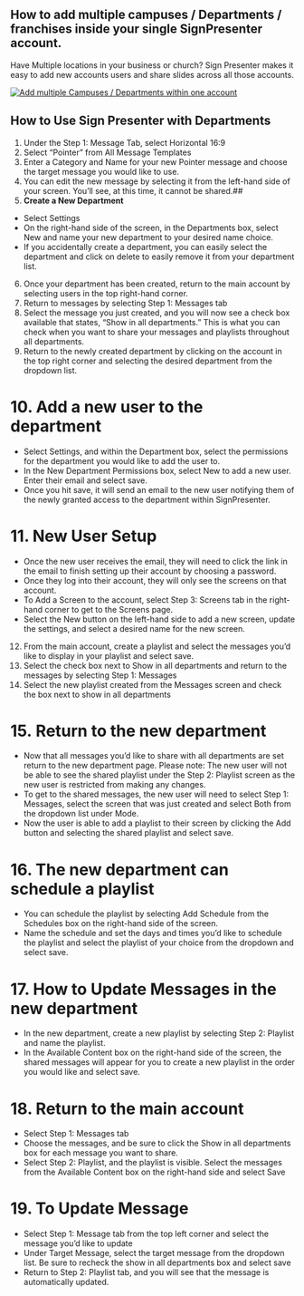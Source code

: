## How to add multiple campuses / Departments / franchises inside your single SignPresenter account.

Have Multiple locations in your business or church? Sign Presenter makes it easy to add new accounts users and share slides across all those accounts. 

[![Add multiple Campuses / Departments within one account](https://img.youtube.com/vi/cK-DXxg7X0E/0.jpg)](https://www.youtube.com/watch?v=cK-DXxg7X0E)

## How to Use Sign Presenter with Departments
1. Under the Step 1: Message Tab, select Horizontal 16:9
2. Select “Pointer” from All Message Templates
3. Enter a Category and Name for your new Pointer message and choose the target message you would like to use.
4. You can edit the new message by selecting it from the left-hand side of your screen. You’ll see, at this time, it cannot be shared.##
5. **Create a New Department**
- Select Settings
- On the right-hand side of the screen, in the Departments box, select New and name your new department to your desired name choice.
- If you accidentally create a department, you can easily select the department and click on delete to easily remove it from your department list.
6. Once your department has been created, return to the main account by selecting users in the top right-hand corner.
7. Return to messages by selecting Step 1: Messages tab
8. Select the message you just created, and you will now see a check box available that states, “Show in all departments.” This is what you can check when you want to share your messages and playlists throughout all departments.
9. Return to the newly created department by clicking on the account in the top right corner and selecting the desired department from the dropdown list.
# 10. Add a new user to the department
- Select Settings, and within the Department box, select the permissions for the department you would like to add the user to.
- In the New Department Permissions box, select New to add a new user. Enter their email and select save.  
- Once you hit save, it will send an email to the new user notifying them of the newly granted access to the department within SignPresenter.
# 11. New User Setup
- Once the new user receives the email, they will need to click the link in the email to finish setting up their account by choosing a password.
- Once they log into their account, they will only see the screens on that account.
- To Add a Screen to the account, select Step 3: Screens tab in the right-hand corner to get to the Screens page.
- Select the New button on the left-hand side to add a new screen, update the settings, and select a desired name for the new screen.
12. From the main account, create a playlist and select the messages you’d like to display in your playlist and select save.
13. Select the check box next to Show in all departments and return to the messages by selecting Step 1: Messages
14. Select the new playlist created from the Messages screen and check the box next to show in all departments
# 15. Return to the new department
- Now that all messages you’d like to share with all departments are set return to the new department page. Please note: The new user will not be able to see the shared playlist under the Step 2: Playlist screen as the new user is restricted from making any changes.
- To get to the shared messages, the new user will need to select Step 1: Messages, select the screen that was just created and select Both from the dropdown list under Mode.
- Now the user is able to add a playlist to their screen by clicking the Add button and selecting the shared playlist and select save.
# 16. The new department can schedule a playlist
- You can schedule the playlist by selecting Add Schedule from the Schedules box on the right-hand side of the screen.
- Name the schedule and set the days and times you’d like to schedule the playlist and select the playlist of your choice from the dropdown and select save.
# 17. How to Update Messages in the new department
- In the new department, create a new playlist by selecting Step 2: Playlist and name the playlist.
- In the Available Content box on the right-hand side of the screen, the shared messages will appear for you to create a new playlist in the order you would like and select save.
# 18. Return to the main account
- Select Step 1: Messages tab
- Choose the messages, and be sure to click the Show in all departments box for each message you want to share.
- Select Step 2: Playlist, and the playlist is visible. Select the messages from the Available Content box on the right-hand side and select Save
# 19. To Update Message 
- Select Step 1: Message tab from the top left corner and select the message you’d like to update
- Under Target Message, select the target message from the dropdown list. Be sure to recheck the show in all departments box and select save
- Return to Step 2: Playlist tab, and you will see that the message is automatically updated.

